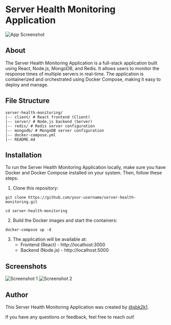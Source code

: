# Server Health Monitoring Application

![App Screenshot](screenshots/screenshot.png)

## About

The Server Health Monitoring Application is a full-stack application built using React, Node.js, MongoDB, and Redis. It allows users to monitor the response times of multiple servers in real-time. The application is containerized and orchestrated using Docker Compose, making it easy to deploy and manage.

## File Structure

```
server-health-monitoring/
|-- client/ # React frontend (Client)
|-- server/ # Node.js backend (Server)
|-- redis/ # Redis server configuration
|-- mongodb/ # MongoDB server configuration
|-- docker-compose.yml
|-- README.md
```

## Installation

To run the Server Health Monitoring Application locally, make sure you have Docker and Docker Compose installed on your system. Then, follow these steps:

1. Clone this repository:

```
git clone https://github.com/your-username/server-health-monitoring.git
```

```
cd server-health-monitoring
```

2. Build the Docker images and start the containers:

```
docker-compose up -d
```

3. The application will be available at:
   - Frontend (React) - http://localhost:3000
   - Backend (Node.js) - http://localhost:5000

## Screenshots

![Screenshot 1](screenshots/screenshot1.png)
![Screenshot 2](screenshots/screenshot2.png)

## Author

This Server Health Monitoring Application was created by [@sbk2k1](https://github.com/sbk2k1).

If you have any questions or feedback, feel free to reach out!
